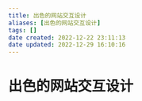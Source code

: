 ```yaml
---
title: 出色的网站交互设计
aliases: [出色的网站交互设计]
tags: []
date created: 2022-12-22 23:11:13
date updated: 2022-12-29 16:10:16
---
```


# 出色的网站交互设计
